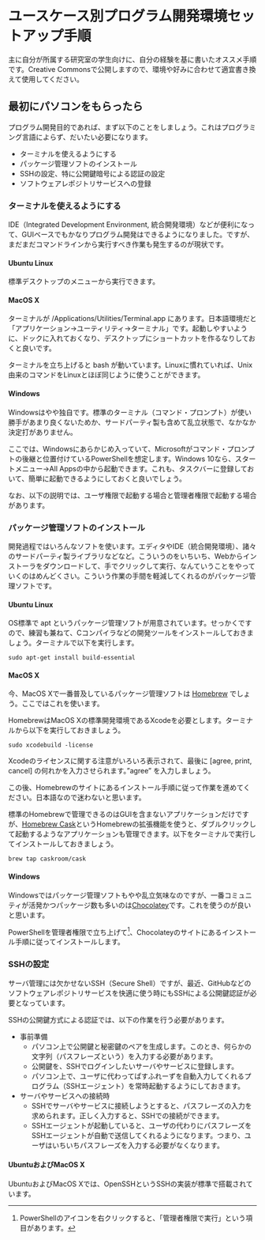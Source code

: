 # ユースケース別プログラム開発環境セットアップ手順
 
主に自分が所属する研究室の学生向けに、自分の経験を基に書いたオススメ手順です。Creative Commonsで公開しますので、環境や好みに合わせて適宜書き換えて使用してください。
 
## 最初にパソコンをもらったら
 
プログラム開発目的であれば、まず以下のことをしましょう。これはプログラミング言語によらず、だいたい必要になります。

- ターミナルを使えるようにする
- パッケージ管理ソフトのインストール
-  SSHの設定、特に公開鍵暗号による認証の設定
-  ソフトウェアレポジトリサービスへの登録

### ターミナルを使えるようにする

IDE（Integrated Development Environment, 統合開発環境）などが便利になって、GUIベースでもかなりプログラム開発はできるようになりました。ですが、まだまだコマンドラインから実行すべき作業も発生するのが現状です。

#### Ubuntu Linux
標準デスクトップのメニューから実行できます。

#### MacOS X
ターミナルが /Applications/Utilities/Terminal.app にあります。日本語環境だと「アプリケーション→ユーティリティ→ターミナル」です。起動しやすいように、ドックに入れておくなり、デスクトップにショートカットを作るなりしておくと良いです。

ターミナルを立ち上げると bash が動いています。Linuxに慣れていれば、Unix由来のコマンドをLinuxとほぼ同じように使うことができます。

#### Windows
Windowsはやや独自です。標準のターミナル（コマンド・プロンプト）が使い勝手があまり良くないためか、サードパーティ製も含めて乱立状態で、なかなか決定打がありません。

ここでは、Windowsにあらかじめ入っていて、Microsoftがコマンド・プロンプトの後継と位置付けているPowerShellを想定します。Windows 10なら、スタートメニュー→All Appsの中から起動できます。これも、タスクバーに登録しておいて、簡単に起動できるようにしておくと良いでしょう。

なお、以下の説明では、ユーザ権限で起動する場合と管理者権限で起動する場合があります。

###   パッケージ管理ソフトのインストール

開発過程ではいろんなソフトを使います。エディタやIDE（統合開発環境）、諸々のサードパーティ製ライブラリなどなど。こういうのをいちいち、Webからインストーラをダウンロードして、手でクリックして実行、なんていうことをやっていくのはめんどくさい。こういう作業の手間を軽減してくれるのがパッケージ管理ソフトです。

#### Ubuntu Linux

OS標準で apt というパッケージ管理ソフトが用意されています。せっかくですので、練習も兼ねて、Cコンパイラなどの開発ツールをインストールしておきましょう。ターミナルで以下を実行します。

```
sudo apt-get install build-essential
```

#### MacOS X

今、MacOS Xで一番普及しているパッケージ管理ソフトは [Homebrew](http://brew.sh/index_ja.html) でしょう。ここではこれを使います。

HomebrewはMacOS Xの標準開発環境であるXcodeを必要とします。ターミナルから以下を実行しておきましょう。

```
sudo xcodebuild -license
```

Xcodeのライセンスに関する注意がいろいろ表示されて、最後に [agree, print, cancel] の何れかを入力させられます。”agree” を入力しましょう。

この後、Homebrewのサイトにあるインストール手順に従って作業を進めてください。日本語なので迷わないと思います。

標準のHomebrewで管理できるのはGUIを含まないアプリケーションだけですが、[Homebrew Cask](https://caskroom.io)というHomebrewの拡張機能を使うと、ダブルクリックして起動するようなアプリケーションも管理できます。以下をターミナルで実行してインストールしておきましょう。

```
brew tap caskroom/cask
```

#### Windows

Windowsではパッケージ管理ソフトもやや乱立気味なのですが、一番コミュニティが活発かつパッケージ数も多いのは[Chocolatey](https://chocolatey.org)です。これを使うのが良いと思います。

PowerShellを管理者権限で立ち上げて[^1]、Chocolateyのサイトにあるインストール手順に従ってインストールします。

[^1]: PowerShellのアイコンを右クリックすると、「管理者権限で実行」という項目があります。

### SSHの設定

サーバ管理には欠かせないSSH（Secure Shell）ですが、最近、GitHubなどのソフトウェアレポジトリサービスを快適に使う時にもSSHによる公開鍵認証が必要となっています。

SSHの公開鍵方式による認証では、以下の作業を行う必要があります。

- 事前準備
	- パソコン上で公開鍵と秘密鍵のペアを生成します。このとき、何らかの文字列（パスフレーズという）を入力する必要があります。
	- 公開鍵を、SSHでログインしたいサーバやサービスに登録します。
	- パソコン上で、ユーザに代わってぱすふれーずを自動入力してくれるプログラム（SSHエージェント）を常時起動するようにしておきます。
- サーバやサービスへの接続時
	- SSHでサーバやサービスに接続しようとすると、パスフレーズの入力を求められます。正しく入力すると、SSHでの接続ができます。
	- SSHエージェントが起動していると、ユーザの代わりにパスフレーズをSSHエージェントが自動で送信してくれるようになります。つまり、ユーザはいちいちパスフレーズを入力する必要がなくなります。

#### UbuntuおよびMacOS X

UbuntuおよびMacOS Xでは、OpenSSHというSSHの実装が標準で搭載されています。

